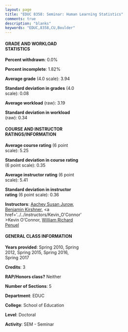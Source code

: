 ```yaml
---
layout: page
title: "EDUC 8358: Seminar: Human Learning Statistics"
comments: true
description: "blanks"
keywords: "EDUC,8358,CU,Boulder"
---
```

<head>
<script src="https://ajax.googleapis.com/ajax/libs/jquery/2.1.3/jquery.min.js"></script>
<script src="https://dl.dropboxusercontent.com/s/pc42nxpaw1ea4o9/highcharts.js?dl=0"></script>
<!-- <script src="../assets/js/highcharts.js"></script> -->
<style type="text/css">@font-face {
	font-family: "Bebas Neue";
	src: url(https://www.filehosting.org/file/details/544349/BebasNeue Regular.otf) format("opentype");
	}
	h1.Bebas { 
		font-family: "Bebas Neue", Verdana, Tahoma;
	}
</style>
</head>
<body>
	<div id="container" style="float: right; width: 45%; height: 88%; margin-left: 2.5%; margin-right: 2.5%;"></div>
	<script language="JavaScript">
		$(document).ready(function() {
		var chart = {type: 'column'};
		var title = {text: 'Grade Distribution'};
		var xAxis = {categories: ['A','B','C','D','F'],crosshair: true};
		var yAxis = {min: 0,title: {text: 'Percentage'}};
		var tooltip = {headerFormat: '<center><b><span style="font-size:20px">{point.key}</span></b></center>',
		               pointFormat: '<td style="padding:0"><b>{point.y:.1f}%</b></td>',
		               footerFormat: '</table>',shared: true,useHTML: true};
		var plotOptions = {column: {pointPadding: 0.0,borderWidth: 0}};  
		var credits = {enabled: false};var series= [{name: 'Percent',data: [96.36,3.64,0.0,0.0,0.0,]}];
		var json = {};
		json.chart = chart;
		json.title = title;
		json.tooltip = tooltip;
		json.xAxis = xAxis;
		json.yAxis = yAxis;  
		json.series = series;
		json.plotOptions = plotOptions;  
		json.credits = credits;
		$('#container').highcharts(json);
	});
	</script>
</body>
			   
#### GRADE AND WORKLOAD STATISTICS

**Percent withdrawn**: 0.0%

**Percent incomplete**: 1.82%

**Average grade** (4.0 scale): 3.94

**Standard deviation in grades** (4.0 scale): 0.08

**Average workload** (raw): 3.19

**Standard deviation in workload** (raw): 0.34

#### COURSE AND INSTRUCTOR RATINGS/INFORMATION

**Average course rating** (6 point scale): 5.25

**Standard deviation in course rating** (6 point scale): 0.35

**Average instructor rating** (6 point scale): 5.41

**Standard deviation in instructor rating** (6 point scale): 0.36

**Instructors**: <a href='../../instructors/Aachey_Susan_Jurow'>Aachey Susan Jurow</a>, <a href='../../instructors/Benjamin_Kirshner'>Benjamin Kirshner</a>, <a href='../../instructors/Kevin_O'Connor'>Kevin O'Connor</a>, <a href='../../instructors/William_Richard_Penuel'>William Richard Penuel</a>

#### GENERAL CLASS INFORMATION

**Years provided**: Spring 2010, Spring 2012, Spring 2015, Spring 2016, Spring 2017

**Credits**: 3

**RAP/Honors class?** Neither

**Number of Sections**: 5

**Department**: EDUC

**College**: School of Education

**Level**: Doctoral

**Activity**: SEM - Seminar
